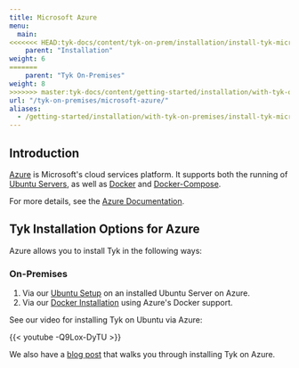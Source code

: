 ```yaml
---
title: Microsoft Azure
menu:
  main:
<<<<<<< HEAD:tyk-docs/content/tyk-on-prem/installation/install-tyk-microsoft-azure.md
    parent: "Installation"
weight: 6
=======
    parent: "Tyk On-Premises"
weight: 8
>>>>>>> master:tyk-docs/content/getting-started/installation/with-tyk-on-premises/install-tyk-microsoft-azure.md
url: "/tyk-on-premises/microsoft-azure/"
aliases:
  - /getting-started/installation/with-tyk-on-premises/install-tyk-microsoft-azure/
---
```


## Introduction
[Azure](https://azure.microsoft.com/en-us/overview/what-is-azure/) is Microsoft's cloud services platform. It supports both the running of [Ubuntu Servers](https://azuremarketplace.microsoft.com/en-us/marketplace/apps/Canonical.UbuntuServer?tab=Overview), as well as [Docker](https://www.docker.com/docker-azure) and [Docker-Compose](https://docs.microsoft.com/en-us/azure/virtual-machines/linux/docker-compose-quickstart).

For more details, see the [Azure Documentation](https://docs.microsoft.com/en-us/azure/).

## Tyk Installation Options for Azure 

Azure allows you to install Tyk in the following ways:

### On-Premises

1. Via our [Ubuntu Setup](/docs/getting-started/installation/with-tyk-on-premises/on-ubuntu/) on an installed Ubuntu Server on Azure.
2. Via our [Docker Installation](/docs/getting-started/installation/with-tyk-on-premises/docker/) using Azure's Docker support.

See our video for installing Tyk on Ubuntu via Azure:

{{< youtube -Q9Lox-DyTU >}}

We also have a [blog post](https://tyk.io/getting-started-with-tyk-on-microsoft-azure-and-ubuntu/) that walks you through installing Tyk on Azure.
